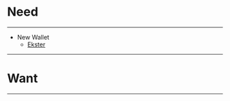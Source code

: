 # Need
---
 - New Wallet
	- [Ekster](https://ekster.com/products/aluminum-cardholder?variant=39324291498047)


---
# Want
---

